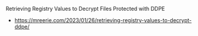 Retrieving Registry Values to Decrypt Files Protected with DDPE
- https://mreerie.com/2023/01/26/retrieving-registry-values-to-decrypt-ddpe/
